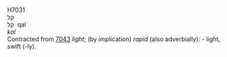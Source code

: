 <body>
  <p>H7031<br>  קל  <br> קַל  ‎  qal  <br><i>kal </i><br>Contracted from <a href="h7043.htm">7043</a>  <i>light</i>; (by implication) <i>rapid</i> (also adverbially): - light, swift (-ly).<br></p>
 </body>